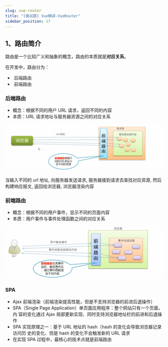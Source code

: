 ```yaml
---
slug: vue-router
title: "[面试题] Vue精讲-VueRouter"
sidebar_position: 17
---
```


## 1、路由简介

路由是一个比较广义和抽象的概念，路由的本质就是**对应关系**。

在开发中，路由分为：

- ​ 后端路由
- ​ 前端路由

### 后端路由

- 概念：根据不同的用户 URL 请求，返回不同的内容
- 本质：URL 请求地址与服务器资源之间的对应关系

![backendrouter](assets/backendrouter.png)

当输入不同的 url 地址, 向服务器发送请求, 服务器接到请求去查找对应资源, 然后构建响应报文, 返回给浏览器, 浏览器渲染内容

### 前端路由

- 概念：根据不同的用户事件，显示不同的页面内容
- 本质：用户事件与事件处理函数之间的对应关系

![ferouter](assets/ferouter.png)


### SPA

- Ajax 前端渲染（前端渲染提高性能，但是不支持浏览器的前进后退操作）
- SPA（Single Page Application）单页面应用程序：整个网站只有一个页面，内 容的变化通过 Ajax 局部更新实现、同时支持浏览器地址栏的前进和后退操作
- SPA 实现原理之一：基于 URL 地址的 hash（hash 的变化会导致浏览器记录访问历 史的变化、但是 hash 的变化不会触发新的 URL 请求
- 在实现 SPA 过程中，最核心的技术点就是前端路由


